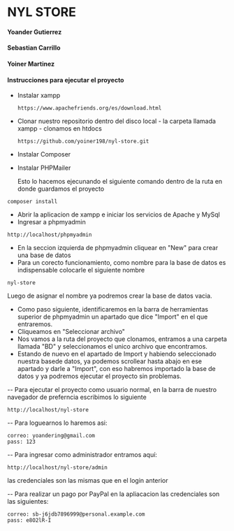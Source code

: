 # NYL STORE

#### Yoander Gutierrez

#### Sebastian Carrillo

#### Yoiner Martinez

#### Instrucciones para ejecutar el proyecto

- Instalar xampp
  ~~~
  https://www.apachefriends.org/es/download.html
  ~~~
- Clonar nuestro repositorio dentro del disco local - la carpeta llamada xampp - clonamos en htdocs
  ~~~
  https://github.com/yoiner198/nyl-store.git
  ~~~

- Instalar Composer

- Instalar PHPMailer

  Esto lo hacemos ejecunando el siguiente comando dentro de la ruta en donde guardamos el proyecto
~~~
composer install
~~~

- Abrir la aplicacion de xampp e iniciar los servicios de Apache y MySql
- Ingresar a phpmyadmin
~~~
http://localhost/phpmyadmin
~~~
- En la seccion izquierda de phpmyadmin cliquear en "New" para crear una base de datos
- Para un corecto funcionamiento, como nombre para la base de datos es indispensable colocarle el siguiente nombre
~~~
nyl-store
~~~

  Luego de asignar el nombre ya podremos crear la base de datos vacia.
- Como paso siguiente, identificaremos en la barra de herramientas superior de phpmyadmin un apartado que dice "Import" en el que entraremos.
- Cliqueamos en "Seleccionar archivo"
- Nos vamos a la ruta del proyecto que clonamos, entramos a una carpeta llamada "BD" y seleccionamos el unico archivo que encontramos.
- Estando de nuevo en el apartado de Import y habiendo seleccionado nuestra basede datos, ya podemos scrollear hasta abajo en ese apartado y darle a "Import", con eso habremos importado la base de datos y ya podremos ejecutar el proyecto sin problemas.

-- Para ejecutar el proyecto como usuario normal, en la barra de nuestro navegador de preferncia escribimos lo siguiente
~~~
http://localhost/nyl-store
~~~
-- Para loguearnos lo haremos asi:
~~~
correo: yoandering@gmail.com
pass: 123
~~~
-- Para ingresar como administrador entramos aquí:
~~~
http://localhost/nyl-store/admin
~~~
las credenciales son las mismas que en el login anterior

-- Para realizar un pago por PayPal en la apliacacion las credenciales son las siguientes:
~~~
correo: sb-j6jdb7896999@personal.example.com
pass: e8O2lR-I
~~~
